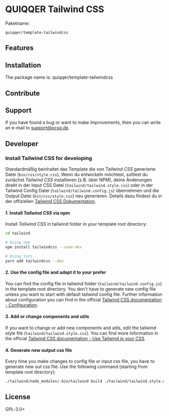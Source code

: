 QUIQQER Tailwind CSS
====================



Paketname:

    quiqqer/template-tailwindcss


Features
--------



Installation
------------

The package name is: quiqqer/template-tailwindcss


Contribute
----------


Support
-------

If you have found a bug or want to make improvements,
then you can write an e-mail to support@pcsg.de.

Developer
---------

### Install Tailwind CSS for developing

Standardmäßig beinhaltet das Template die von *Tailwind CSS* generierte Datei (`bin/css/style.css`). 
Wenn du entwickeln möchtest, solltest du zunächst *Tailwind CSS* installieren (z.B. über NPM), deine Änderungen direkt 
in der Input CSS Datei (`tailwind/tailwind.style.css`) oder in der Tailwind Config Datei (`tailwind/tailwind.config.js`) übernehmen 
und die Output Datei (`bin/css/style.css`) neu generieren. Details dazu findest du in der offiziellen [Tailwind CSS Dokumentation](https://tailwindcss.com/docs/installation).

#### 1. Install *Tailwind CSS* via npm

Install *Tailwind CSS* in tailwind folder in your template root directory:

```bash
cd tailwind

# Using npm
npm install tailwindcss --save-dev

# Using Yarn
yarn add tailwindcss --dev

```

#### 2. Use the config file and adapt it to your prefer

You can find the config file in tailwind folder (`tailwind/tailwind.config.js`) in the template root directory. 
You don't have to generate new config file unless you want to start with default tailwind config file. 
Further information about configuration you can find in the official [Tailwind CSS documentation - Configuration](https://tailwindcss.com/docs/configuration).


#### 3. Add or change components and utils

If you want to change or add new components and utils, edit the tailwind style file (`tailwind/tailwind.style.css`).
You can find more information in the official [Tailwind CSS documentation - Use Tailwind in your CSS](https://tailwindcss.com/docs/installation#3-use-tailwind-in-your-css).

#### 4. Generate new output css file

Every time you make changes to config file or input css file, you have to generate new out css file. 
Use the following command (starting from template root directory):

```bash
./tailwind/node_modules/.bin/tailwind build ./tailwind/tailwind.style.css -c ./tailwindcss/tailwind.config.js -o ./bin/css/style.css
``` 


License
-------

GPL-3.0+